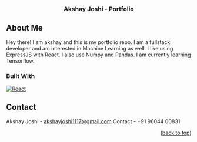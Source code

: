 
<a name="readme-top"></a>

<!-- PROJECT LOGO -->
<br />
<div align="center">

  <h3 align="center">Akshay Joshi - Portfolio</h3>

</div>


<!-- ABOUT THE PROJECT -->
## About Me

Hey there! I am akshay and this is my portfolio repo. I am a fullstack developer and am interested in Machine Learning as well. I like using ExpressJS with React. I also use Numpy and Pandas. I am currently learning Tensorflow.

### Built With

 [![React][React.js]][React-url]



<!-- CONTACT -->
## Contact

Akshay Joshi - akshayjoshi1117@gmail.com
Contact - +91 96044 00831


<p align="right">(<a href="#readme-top">back to top</a>)</p>

[React.js]: https://img.shields.io/badge/React-20232A?style=for-the-badge&logo=react&logoColor=61DAFB
[React-url]: https://reactjs.org/